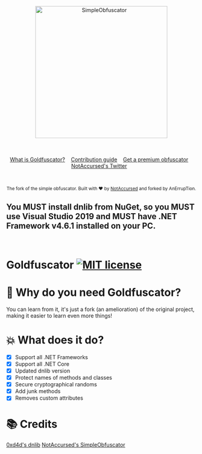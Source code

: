 <p align="center">
    <img width="350" height="350" src="https://i.ibb.co/LCXnRLy/Logo-definitivo-notaccursed-Rotondo-min.png" alt="SimpleObfuscator">
    <br>
    <br>
    <br>
</p>

<p align="center">
    <a href="https://github.com/AnErrupTion/Goldfuscator/wiki/Home--Simple-Obfuscator">What is Goldfuscator?</a>&nbsp;&nbsp;&nbsp;
    <a href="https://github.com/AnErrupTion/Goldfuscator/issues">Contribution guide</a>&nbsp;&nbsp;&nbsp;
    <a href="https://mwsoftobf.xyz/">Get a premium obfuscator</a>&nbsp;&nbsp;&nbsp;
    <a href="https://twitter.com/NAccursed">NotAccursed's Twitter</a>&nbsp;&nbsp;&nbsp;
</p>

<br>

<p align="center">
  <sub>The fork of the simple obfuscator. Built with ❤︎ by <a href="https://twitter.com/NAccursed">NotAccursed</a> and forked by AnErrupTion.</sub>
    <h2>You MUST install dnlib from NuGet, so you MUST use Visual Studio 2019 and MUST have .NET Framework v4.6.1 installed on your PC.</h2>
</p>
<br>

# Goldfuscator [![MIT license](https://img.shields.io/badge/License-MIT-blue.svg)](https://lbesson.mit-license.org/)


# 📜 Why do you need Goldfuscator?

You can learn from it, it's just a fork (an amelioration) of the original project, making it easier to learn even more things!

# 💥 What does it do?

- [x] Support all .NET Frameworks
- [x] Support all .NET Core
- [x] Updated dnlib version
- [x] Protect names of methods and classes
- [x] Secure cryptographical randoms
- [x] Add junk methods
- [x] Removes custom attributes

# 📚 Credits 

[0xd4d's dnlib](https://github.com/0xd4d/dnlib/)
[NotAccursed's SimpleObfuscator](https://github.com/NotAccursed/SimpleObfuscator/)
